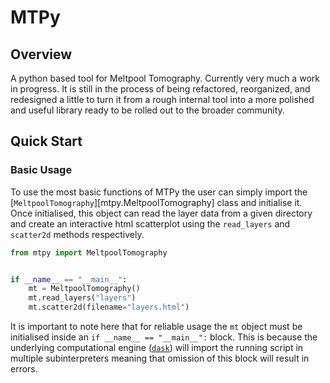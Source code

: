 # MTPy

## Overview

A python based tool for Meltpool Tomography. Currently very much a work in progress.
It is still in the process of being refactored, reorganized, and redesigned a little
to turn it from a rough internal tool into a more polished and useful library ready
to be rolled out to the broader community.

## Quick Start

### Basic Usage

To use the most basic functions of MTPy the user can simply import the [`MeltpoolTomography`][mtpy.MeltpoolTomography]
class and initialise it. Once initialised, this object can read the layer data from a given
directory and create an interactive html scatterplot using the `read_layers` and `scatter2d`
methods respectively.

```python
from mtpy import MeltpoolTomography


if __name__ == "__main__":
    mt = MeltpoolTomography()
    mt.read_layers("layers")
    mt.scatter2d(filename="layers.html")
```

It is important to note here that for reliable usage the `mt` object must be initialised inside
an `if __name__ == "__main__":` block. This is because the underlying computational engine
([`dask`](https://www.dask.org)) will import the running script in multiple subinterpreters
meaning that omission of this block will result in errors.
